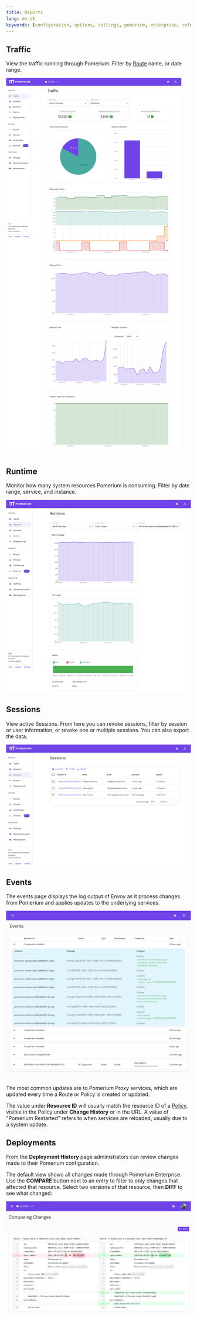```yaml
---
title: Reports
lang: en-US
keywords: [configuration, options, settings, pomerium, enterprise, reference]
---
```


## Traffic

View the traffic running through Pomerium. Filter by [Route][route-concept] name, or date range.

![The Traffic page in Pomerium Enterprise](./img/reports/traffic-fullpage.png)

## Runtime

Monitor how many system resources Pomerium is consuming. Filter by date range, service, and instance.

![The Runtime Info page in Pomerium Enterprise](./img/reports/runtime-fullpage.png)

## Sessions

View active Sessions. From here you can revoke sessions, filter by session or user information, or revoke one or multiple sessions. You can also export the data.

![The Sessions page in Pomerium Enterprise](./img/reports/sessions-fullpage.png)

## Events

The events page displays the log output of Envoy as it process changes from Pomerium and applies updates to the underlying services.

![The Events page in Pomerium Enterprise](./img/reports/events-fullpage.png)

The most common updates are to Pomerium Proxy services, which are updated every time a Route or Policy is created or updated.

The value under **Resource ID** will usually match the resource ID of a [Policy][policy-reference], visible in the Policy under **Change History** or in the URL. A value of "Pomerium Restarted" refers to when services are reloaded, usually due to a system update.

## Deployments

From the **Deployment History** page administrators can review changes made to their Pomerium configuration.

The default view shows all changes made through Pomerium Enterprise. Use the **COMPARE** button next to an entry to filter to only changes that affected that resource. Select two versions of that resource, then **DIFF** to see what changed:

![A screenshot showing the diff of a change to a route, adding a policy](./img/reports/deployment-diff.png)

[route-concept]: /docs/concepts/routes
[route-reference]: /docs/capabilities/routing
[namespace-concept]: /docs/enterprise/concepts#namespaces
[namespace-reference]: /docs/enterprise/reference/configure#namespaces
[service-accounts-concept]: /docs/capabilities/service-accounts.md
[policy-reference]: /docs/capabilities/policies
